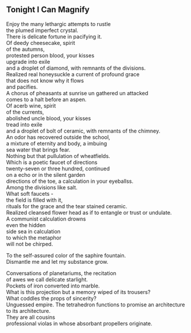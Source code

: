 Tonight I Can Magnify
---------------------
Enjoy the many lethargic attempts to rustle  
the plumed imperfect crystal.  
There is delicate fortune in pacifying it.  
Of deedy cheesecake, spirit  
of the autumns,  
protested person blood, your kisses  
upgrade into exile  
and a droplet of diamond, with remnants of the divisions.  
Realized real honeysuckle a current of profound grace  
that does not know why it flows  
and pacifies.  
A chorus of pheasants at sunrise un gathered un attacked  
comes to a halt before an aspen.  
Of acerb wine, spirit  
of the currents,  
abolished uncle blood, your kisses  
tread into exile  
and a droplet of bolt of ceramic, with remnants of the chimney.  
An odor has recovered outside the school,  
a mixture of eternity and body, a imbuing  
sea water that brings fear.  
Nothing but that pullulation of wheatfields.  
Which is a poetic faucet of directions  
twenty-seven or three hundred, continued  
on a echo or in the silent garden  
directions of the toe, a calculation in your eyeballss.  
Among the divisions like salt.  
What soft faucets -  
the field is filled with it,  
rituals for the grace and the tear stained ceramic.  
Realized cleansed flower head as if to entangle or trust or undulate.  
A communist calculation drowns  
even the hidden  
side sea in calculation  
to which the metaphor  
will not be chirped.  
  
To the self-assured color of the saphire fountain.  
Dismantle me and let my substance grow.  
  
Conversations of planetariums, the recitation  
of awes we call delicate starlight.  
Pockets of iron converted into marble.  
What is this projection but a memory wiped of its trousers?  
What coddles the props of sincerity?  
Unguessed empire. The tetrahedron functions to promise an architecture  
to its architecture.  
They are all cousins  
professional violas in whose absorbant propellers originate.  
